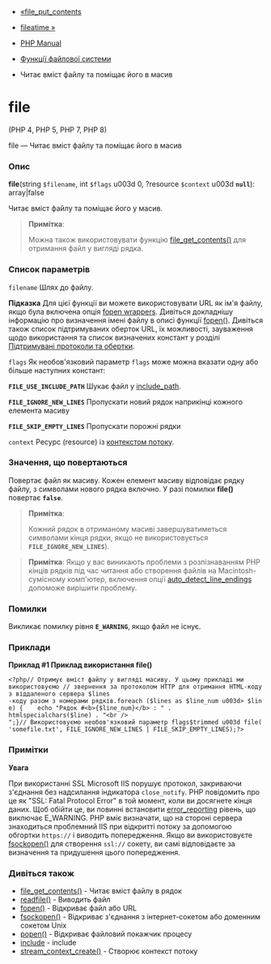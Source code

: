 - [«file_put_contents](function.file-put-contents.md)
- [fileatime »](function.fileatime.md)

- [PHP Manual](index.md)
- [Функції файлової системи](ref.filesystem.md)
- Читає вміст файлу та поміщає його в масив

# file

(PHP 4, PHP 5, PHP 7, PHP 8)

file — Читає вміст файлу та поміщає його в масив

### Опис

**file**(string `$filename`, int `$flags` u003d 0, ?resource `$context` u003d
**`null`**): array\|false

Читає вміст файлу та поміщає його у масив.

> **Примітка**:
>
> Можна також використовувати функцію
> [file_get_contents()](function.file-get-contents.md) для отримання
> файл у вигляді рядка.

### Список параметрів

`filename`
Шлях до файлу.

**Підказка**
Для цієї функції ви можете використовувати URL як ім'я файлу, якщо
була включена опція [fopen
wrappers](filesystem.configuration.md#ini.allow-url-fopen). Дивіться
докладнішу інформацію про визначення імені файлу в описі функції
[fopen()](function.fopen.md). Дивіться також список підтримуваних
оберток URL, їх можливості, зауваження щодо використання та список
визначених констант у розділі [Підтримувані протоколи та
обертки](wrappers.md).

`flags`
Як необов'язковий параметр `flags` може можна вказати одну
або більше наступних констант:

**`FILE_USE_INCLUDE_PATH`**
Шукає файл у [include_path](ini.core.md#ini.include-path).

**`FILE_IGNORE_NEW_LINES`**
Пропускати новий рядок наприкінці кожного елемента масиву

**`FILE_SKIP_EMPTY_LINES`**
Пропускати порожні рядки

`context`
Ресурс (resource) із [контекстом потоку](stream.contexts.md).

### Значення, що повертаються

Повертає файл як масиву. Кожен елемент масиву відповідає
рядку файлу, з символами нового рядка включно. У разі помилки
**file()** повертає **`false`**.

> **Примітка**:
>
> Кожний рядок в отриманому масиві завершуватиметься символами кінця
> рядки, якщо не використовується **`FILE_IGNORE_NEW_LINES`**).

> **Примітка**: Якщо у вас виникають проблеми з розпізнаванням PHP
> кінців рядків під час читання або створення файлів на Macintosh-сумісному
> комп'ютер, включення опції
> [auto_detect_line_endings](filesystem.configuration.md#ini.auto-detect-line-endings)
> допоможе вирішити проблему.

### Помилки

Викликає помилку рівня **`E_WARNING`**, якщо файл не існує.

### Приклади

**Приклад #1 Приклад використання **file()****

`<?php// Отримує вміст файлу у вигляді масиву. У цьому прикладі ми використовуємо // звернення за протоколом HTTP для отримання HTML-коду з віддаленого сервера $lines -коду разом з номерами рядків.foreach ($lines as $line_num u003d> $line) {    echo "Рядок #<b>{$line_num}</b> : " . htmlspecialchars($line) . "<br />
";}// Використовуємо необов'язковий параметр flags$trimmed u003d file('somefile.txt', FILE_IGNORE_NEW_LINES | FILE_SKIP_EMPTY_LINES);?> `

### Примітки

**Увага**

При використанні SSL Microsoft IIS порушує протокол, закриваючи
з'єднання без надсилання індикатора `close_notify`. PHP повідомить про це
як "SSL: Fatal Protocol Error" в той момент, коли ви досягнете кінця
даних. Щоб обійти це, ви повинні встановити
[error_reporting](errorfunc.configuration.md#ini.error-reporting)
рівень, що виключає E_WARNING. PHP вміє визначати, що на стороні
сервера знаходиться проблемний IIS при відкритті потоку за допомогою обгортки
`https://` і виводить попередження. Якщо ви використовуєте
[fsockopen()](function.fsockopen.md) для створення `ssl://` сокету, ви
самі відповідаєте за визначення та придушення цього попередження.

### Дивіться також

- [file_get_contents()](function.file-get-contents.md) - Читає
вміст файлу в рядок
- [readfile()](function.readfile.md) - Виводить файл
- [fopen()](function.fopen.md) - Відкриває файл або URL
- [fsockopen()](function.fsockopen.md) - Відкриває з'єднання з
інтернет-сокетом або доменним сокетом Unix
- [popen()](function.popen.md) - Відкриває файловий покажчик
процесу
- [include](function.include.md) - include
- [stream_context_create()](function.stream-context-create.md) -
Створює контекст потоку
